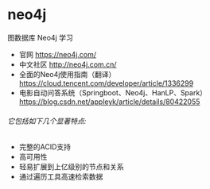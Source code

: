 # neo4j
图数据库 Neo4j 学习 
- 官网 https://neo4j.com/
- 中文社区 http://neo4j.com.cn/
- 全面的Neo4j使用指南（翻译） https://cloud.tencent.com/developer/article/1336299
- 电影自动问答系统（Springboot、Neo4j、HanLP、Spark） https://blog.csdn.net/appleyk/article/details/80422055
###### 它包括如下几个显著特点:
- 完整的ACID支持
- 高可用性
- 轻易扩展到上亿级别的节点和关系
- 通过遍历工具高速检索数据
